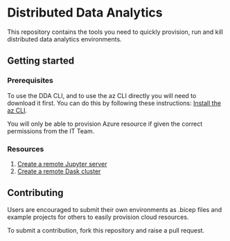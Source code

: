 # Distributed Data Analytics

This repository contains the tools you need to quickly provision, run and kill distributed data analytics environments. 

## Getting started

### Prerequisites

To use the DDA CLI, and to use the az CLI directly you will need to download it first. You can do this by following these instructions: [Install the az CLI](https://docs.microsoft.com/en-us/cli/azure/install-azure-cli-windows?tabs=azure-cli).

You will only be able to provision Azure resource if given the correct permissions from the IT Team. 

### Resources

1. [Create a remote Jupyter server](./docs/cloud-notebook.md)
2. [Create a remote Dask cluster](./docs/cloud-notebook.md)

## Contributing

Users are encouraged to submit their own environments as .bicep files and example projects for others to easily provision cloud resources. 

To submit a contribution, fork this repository and raise a pull request.